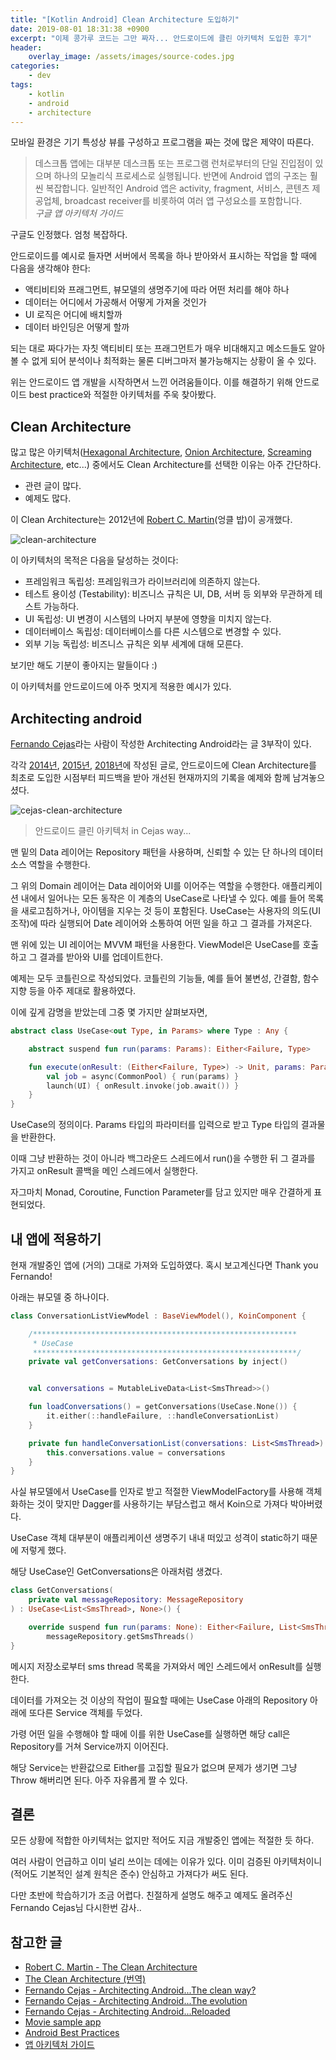 ```yaml
---
title: "[Kotlin Android] Clean Architecture 도입하기"
date: 2019-08-01 18:31:38 +0900
excerpt: "이제 콩가루 코드는 그만 짜자... 안드로이드에 클린 아키텍처 도입한 후기"
header:
    overlay_image: /assets/images/source-codes.jpg
categories:
    - dev
tags:
    - kotlin
    - android
    - architecture
---
```


모바일 환경은 기기 특성상 뷰를 구성하고 프로그램을 짜는 것에 많은 제약이 따른다.

> 데스크톱 앱에는 대부분 데스크톱 또는 프로그램 런처로부터의 단일 진입점이 있으며 하나의 모놀리식 프로세스로 실행됩니다.
반면에 Android 앱의 구조는 훨씬 복잡합니다. 일반적인 Android 앱은 activity, fragment, 서비스, 콘텐츠 제공업체, broadcast receiver를 비롯하여 여러 앱 구성요소를 포함합니다.    
*구글 앱 아키텍처 가이드*

구글도 인정했다. 엄청 복잡하다.

안드로이드를 예시로 들자면 서버에서 목록을 하나 받아와서 표시하는 작업을 할 때에 다음을 생각해야 한다:
- 액티비티와 프래그먼트, 뷰모델의 생명주기에 따라 어떤 처리를 해야 하나
- 데이터는 어디에서 가공해서 어떻게 가져올 것인가
- UI 로직은 어디에 배치할까
- 데이터 바인딩은 어떻게 할까

되는 대로 짜다가는 자칫 액티비티 또는 프래그먼트가 매우 비대해지고 메소드들도 알아볼 수 없게 되어 분석이나 최적화는 물론 디버그마저 불가능해지는 상황이 올 수 있다.

위는 안드로이드 앱 개발을 시작하면서 느낀 어려움들이다. 이를 해결하기 위해 안드로이드 best practice와 적절한 아키텍처를 주욱 찾아봤다.


## Clean Architecture

많고 많은 아키텍처([Hexagonal Architecture](http://alistair.cockburn.us/Hexagonal+architecture), [Onion Architecture](http://jeffreypalermo.com/blog/the-onion-architecture-part-1/), [Screaming Architecture](https://8thlight.com/blog/uncle-bob/2011/09/30/Screaming-Architecture.html), etc...) 중에서도 Clean Architecture를 선택한 이유는 아주 간단하다.

- 관련 글이 많다.
- 예제도 많다.

이 Clean Architecture는 2012년에 [Robert C. Martin](https://twitter.com/unclebobmartin)(엉클 밥)이 공개했다.

![clean-architecture](/assets/images/clean-architecture.png)

이 아키텍처의 목적은 다음을 달성하는 것이다:
- 프레임워크 독립성: 프레임워크가 라이브러리에 의존하지 않는다.
- 테스트 용이성 (Testability): 비즈니스 규칙은 UI, DB, 서버 등 외부와 무관하게 테스트 가능하다.
- UI 독립성: UI 변경이 시스템의 나머지 부분에 영향을 미치지 않는다.
- 데이터베이스 독립성: 데이터베이스를 다른 시스템으로 변경할 수 있다.
- 외부 기능 독립성: 비즈니스 규칙은 외부 세계에 대해 모른다.

보기만 해도 기분이 좋아지는 말들이다 :)

이 아키텍처를 안드로이드에 아주 멋지게 적용한 예시가 있다.


## Architecting android

[Fernando Cejas](https://fernandocejas.com)라는 사람이 작성한 Architecting Android라는 글 3부작이 있다.

각각 [2014년](https://fernandocejas.com/2014/09/03/architecting-android-the-clean-way/), [2015년](https://fernandocejas.com/2015/07/18/architecting-android-the-evolution/), [2018년](https://fernandocejas.com/2018/05/07/architecting-android-reloaded/)에 작성된 글로, 안드로이드에 Clean Architecture를 최초로 도입한 시점부터 피드백을 받아 개선된 현재까지의 기록을 예제와 함께 남겨놓으셨다.

![cejas-clean-architecture](/assets/images/cejas-clean-architecture.png)

> 안드로이드 클린 아키텍처 in Cejas way...

맨 밑의 Data 레이어는 Repository 패턴을 사용하며, 신뢰할 수 있는 단 하나의 데이터 소스 역할을 수행한다.

그 위의 Domain 레이어는 Data 레이어와 UI를 이어주는 역할을 수행한다. 애플리케이션 내에서 일어나는 모든 동작은 이 계층의 UseCase로 나타낼 수 있다. 예를 들어 목록을 새로고침하거나, 아이템을 지우는 것 등이 포함된다. UseCase는 사용자의 의도(UI 조작)에 따라 실행되어 Date 레이어와 소통하여 어떤 일을 하고 그 결과를 가져온다.

맨 위에 있는 UI 레이어는 MVVM 패턴을 사용한다. ViewModel은 UseCase를 호출하고 그 결과를 받아와 UI를 업데이트한다.

예제는 모두 코틀린으로 작성되었다. 코틀린의 기능들, 예를 들어 불변성, 간결함, 함수지향 등을 아주 제대로 활용하였다.

이에 깊게 감명을 받았는데 그중 몇 가지만 살펴보자면,

~~~kotlin
abstract class UseCase<out Type, in Params> where Type : Any {

    abstract suspend fun run(params: Params): Either<Failure, Type>

    fun execute(onResult: (Either<Failure, Type>) -> Unit, params: Params) {
        val job = async(CommonPool) { run(params) }
        launch(UI) { onResult.invoke(job.await()) }
    }
}
~~~

UseCase의 정의이다. Params 타입의 파라미터를 입력으로 받고 Type 타입의 결과물을 반환한다.

이때 그냥 반환하는 것이 아니라 백그라운드 스레드에서 run()을 수행한 뒤 그 결과를 가지고 onResult 콜백을 메인 스레드에서 실행한다.

자그마치 Monad, Coroutine, Function Parameter를 담고 있지만 매우 간결하게 표현되었다.


## 내 앱에 적용하기

현재 개발중인 앱에 (거의) 그대로 가져와 도입하였다. 혹시 보고계신다면 Thank you Fernando!

아래는 뷰모델 중 하나이다.

~~~kotlin
class ConversationListViewModel : BaseViewModel(), KoinComponent {

    /***********************************************************
     * UseCase
     ***********************************************************/
    private val getConversations: GetConversations by inject()


    val conversations = MutableLiveData<List<SmsThread>>()

    fun loadConversations() = getConversations(UseCase.None()) {
        it.either(::handleFailure, ::handleConversationList)
    }

    private fun handleConversationList(conversations: List<SmsThread>) {
        this.conversations.value = conversations
    }
}
~~~

사실 뷰모델에서 UseCase를 인자로 받고 적절한 ViewModelFactory를 사용해 객체화하는 것이 맞지만 Dagger를 사용하기는 부담스럽고 해서 Koin으로 가져다 박아버렸다.

UseCase 객체 대부분이 애플리케이션 생명주기 내내 떠있고 성격이 static하기 때문에 저렇게 했다.

해당 UseCase인 GetConversations은 아래처럼 생겼다.

~~~kotlin
class GetConversations(
    private val messageRepository: MessageRepository
) : UseCase<List<SmsThread>, None>() {

    override suspend fun run(params: None): Either<Failure, List<SmsThread>> =
        messageRepository.getSmsThreads()
}
~~~

메시지 저장소로부터 sms thread 목록을 가져와서 메인 스레드에서 onResult를 실행한다.

데이터를 가져오는 것 이상의 작업이 필요할 때에는 UseCase 아래의 Repository 아래에 또다른 Service 객체를 두었다.

가령 어떤 일을 수행해야 할 때에 이를 위한 UseCase를 실행하면 해당 call은 Repository를 거쳐 Service까지 이어진다.

해당 Service는 반환값으로 Either를 고집할 필요가 없으며 문제가 생기면 그냥 Throw 해버리면 된다. 아주 자유롭게 짤 수 있다.


## 결론

모든 상황에 적합한 아키텍처는 없지만 적어도 지금 개발중인 앱에는 적절한 듯 하다.

여러 사람이 언급하고 이미 널리 쓰이는 데에는 이유가 있다. 이미 검증된 아키텍처이니(적어도 기본적인 설계 원칙은 준수) 안심하고 가져다가 써도 된다.

다만 초반에 학습하기가 조금 어렵다. 친절하게 설명도 해주고 예제도 올려주신 Fernando Cejas님 다시한번 감사..


## 참고한 글

- [Robert C. Martin - The Clean Architecture](https://blog.cleancoder.com/uncle-bob/2012/08/13/the-clean-architecture.html)
- [The Clean Architecture (번역)](https://blog.coderifleman.com/2017/12/18/the-clean-architecture/)
- [Fernando Cejas - Architecting Android...The clean way?](https://fernandocejas.com/2014/09/03/architecting-android-the-clean-way/)
- [Fernando Cejas - Architecting Android...The evolution](https://fernandocejas.com/2015/07/18/architecting-android-the-evolution/)
- [Fernando Cejas - Architecting Android...Reloaded](https://fernandocejas.com/2018/05/07/architecting-android-reloaded/)
- [Movie sample app](https://github.com/android10/Android-CleanArchitecture-Kotlin)
- [Android Best Practices](https://github.com/futurice/android-best-practices)
- [앱 아키텍처 가이드](https://developer.android.com/jetpack/docs/guide)
